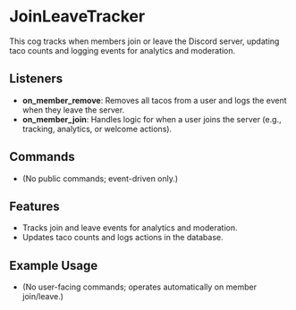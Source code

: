 # JoinLeaveTracker

This cog tracks when members join or leave the Discord server, updating taco counts and logging events for analytics and moderation.

## Listeners

- **on_member_remove**: Removes all tacos from a user and logs the event when they leave the server.
- **on_member_join**: Handles logic for when a user joins the server (e.g., tracking, analytics, or welcome actions).

## Commands

- (No public commands; event-driven only.)

## Features

- Tracks join and leave events for analytics and moderation.
- Updates taco counts and logs actions in the database.

## Example Usage

- (No user-facing commands; operates automatically on member join/leave.)
